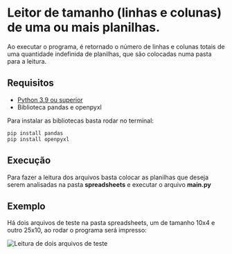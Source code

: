 # Leitor de tamanho (linhas e colunas) de uma ou mais planilhas.

Ao executar o programa, é retornado o número de linhas e colunas totais de uma quantidade indefinida de planilhas, que são colocadas numa pasta para a leitura. 

## Requisitos

- [Python 3.9 ou superior](https://www.python.org/downloads/ "Download Python")
- Biblioteca pandas e openpyxl

Para instalar as bibliotecas basta rodar no terminal:

    pip install pandas
    pip install openpyxl

## Execução

Para fazer a leitura dos arquivos basta colocar as planilhas que deseja serem analisadas na pasta **spreadsheets** e executar o arquivo **main.py**

## Exemplo

Há dois arquivos de teste na pasta spreadsheets, um de tamanho 10x4 e outro 25x10, ao rodar o programa será impresso:

![Leitura de dois arquivos de teste](https://i.imgur.com/EHuXcph.png)
